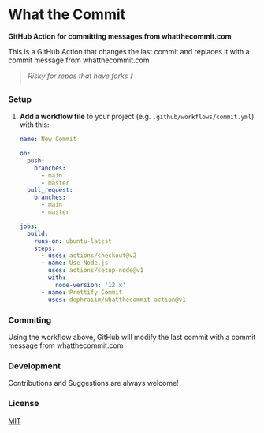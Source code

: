 # What the Commit

**GitHub Action for committing messages from whatthecommit.com**

This is a GitHub Action that changes the last commit and replaces it with a commit message from whatthecommit.com

> _Risky for repos that have forks ❗_

### Setup

1. **Add a workflow file** to your project (e.g. `.github/workflows/commit.yml`) with this:

   ```yml
   name: New Commit

   on:
     push:
       branches:
         - main
         - master
     pull_request:
       branches:
         - main
         - master

   jobs:
     build:
       runs-on: ubuntu-latest
       steps:
         - uses: actions/checkout@v2
         - name: Use Node.js
           uses: actions/setup-node@v1
           with:
             node-version: '12.x'
         - name: Prettify Commit
           uses: dephraiim/whatthecommit-action@v1
   ```

### Commiting

Using the workflow above, GitHub will modify the last commit with a commit message from whatthecommit.com

### Development

Contributions and Suggestions are always welcome!

### License

[MIT](./license)
